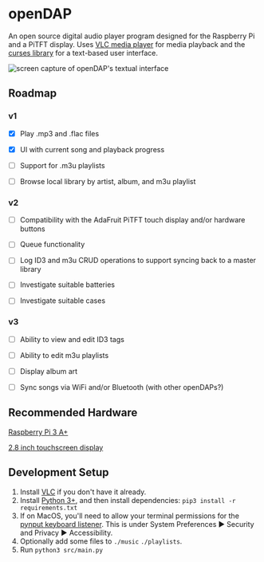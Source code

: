 # openDAP
An open source digital audio player program designed for the Raspberry Pi and a PiTFT display. Uses [VLC media player](https://en.wikipedia.org/wiki/VLC_media_player) for media playback and the [curses library](https://en.wikipedia.org/wiki/Curses_%28programming_library%29) for a text-based user interface.

![screen capture of openDAP's textual interface](https://i.imgur.com/6k4LK09.png)

## Roadmap
### v1

- [x] Play .mp3 and .flac files

- [x] UI with current song and playback progress

- [ ] Support for .m3u playlists

- [ ] Browse local library by artist, album, and m3u playlist

### v2

- [ ] Compatibility with the AdaFruit PiTFT touch display and/or hardware buttons

- [ ] Queue functionality

- [ ] Log ID3 and m3u CRUD operations to support syncing back to a master library

- [ ] Investigate suitable batteries

- [ ] Investigate suitable cases

### v3

- [ ] Ability to view and edit ID3 tags

- [ ] Ability to edit m3u playlists

- [ ] Display album art

- [ ] Sync songs via WiFi and/or Bluetooth (with other openDAPs?)

## Recommended Hardware
[Raspberry Pi 3 A+](https://www.adafruit.com/product/4027)

[2.8 inch touchscreen display](https://www.adafruit.com/product/1601)

## Development Setup
1. Install [VLC](https://www.videolan.org/vlc/) if you don't have it already.
1. Install [Python 3+](https://www.python.org/), and then install dependencies:
`pip3 install -r requirements.txt`
1. If on MacOS, you'll need to allow your terminal permissions for the [pynput keyboard listener](https://pynput.readthedocs.io/en/latest/limitations.html#mac-osx). This is under System Preferences ▶ Security and Privacy ▶ Accessibility.
1. Optionally add some files to `./music` `./playlists`.
1. Run `python3 src/main.py`
